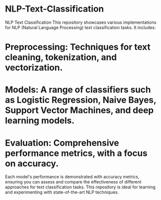 # NLP-Text-Classification

NLP Text Classification
This repository showcases various implementations for NLP (Natural Language Processing) text classification tasks. It includes:

# Preprocessing: Techniques for text cleaning, tokenization, and vectorization.
# Models: A range of classifiers such as Logistic Regression, Naive Bayes, Support Vector Machines, and deep learning models.
# Evaluation: Comprehensive performance metrics, with a focus on accuracy.

Each model's performance is demonstrated with accuracy metrics, ensuring you can assess and compare the effectiveness of different approaches for text classification tasks. This repository is ideal for learning and experimenting with state-of-the-art NLP techniques.
